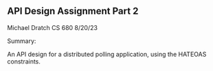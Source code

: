 ## API Design Assignment Part 2

Michael Dratch
CS 680
8/20/23

Summary:

An API design for a distributed polling application, using the HATEOAS constraints.
